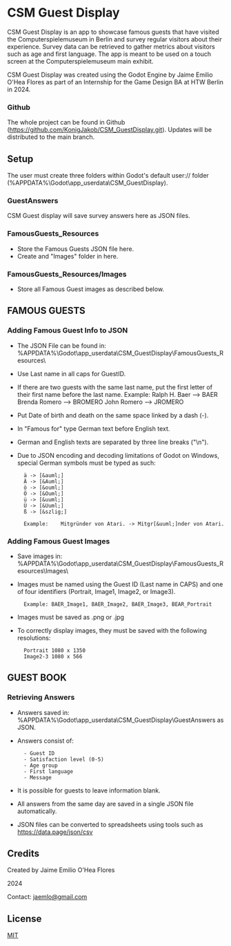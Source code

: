 # CSM Guest Display

CSM Guest Display is an app to showcase famous guests that have visited the Computerspielemuseum in Berlin and survey regular visitors about their experience. Survey data can be retrieved to gather metrics about visitors such as age and first language. The app is meant to be used on a touch screen at the Computerspielemuseum main exhibit.

CSM Guest Display was created using the Godot Engine by Jaime Emilio O'Hea Flores as part of an Internship for the Game Design BA at HTW Berlin in 2024.

### Github

The whole project can be found in Github (https://github.com/KonigJakob/CSM_GuestDisplay.git). Updates will be distributed to the main branch.

## Setup

The user must create three folders within Godot's default user:// folder (%APPDATA%\Godot\app_userdata\CSM_GuestDisplay\).

### GuestAnswers

CSM Guest display will save survey answers here as JSON files.

### FamousGuests_Resources

- Store the Famous Guests JSON file here.
- Create and "Images" folder in here.

### FamousGuests_Resources/Images

- Store all Famous Guest images as described below.

## FAMOUS GUESTS

### Adding Famous Guest Info to JSON

- The JSON File can be found in: %APPDATA%\Godot\app_userdata\CSM_GuestDisplay\FamousGuests_Resources\

- Use Last name in all caps for GuestID.
- If there are two guests with the same last name, put the first letter of their first name before the last name.
			Example: 	Ralph H. Baer --> BAER
						Brenda Romero --> BROMERO
						John Romero --> JROMERO
- Put Date of birth and death on the same space linked by a dash (-).
- In "Famous for" type German text before English text.
- German and English texts are separated by three line breaks ("\n").
- Due to JSON encoding and decoding limitations of Godot on Windows, special German symbols must be typed as such:

		ä -> [&auml;]
		Ä -> [&Auml;]
		ö -> [&ouml;]
		Ö -> [&Ouml;]
		ü -> [&uuml;]
		Ü -> [&Uuml;]
		ß -> [&szlig;]

		Example:	Mitgründer von Atari. -> Mitgr[&uuml;]nder von Atari.


### Adding Famous Guest Images

- Save images in:
%APPDATA%\Godot\app_userdata\CSM_GuestDisplay\FamousGuests_Resources\Images\
	
- Images must be named using the Guest ID (Last name in CAPS) and one of four identifiers (Portrait, Image1, Image2, or Image3).

		Example: BAER_Image1, BAER_Image2, BAER_Image3, BEAR_Portrait

- Images must be saved as .png or .jpg
- To correctly display images, they must be saved with the following resolutions:

		Portrait 1080 x 1350 
		Image2-3 1080 x 566

## GUEST BOOK

### Retrieving Answers

- Answers saved in: %APPDATA%\Godot\app_userdata\CSM_GuestDisplay\GuestAnswers as JSON.
	
- Answers consist of:

		- Guest ID
		- Satisfaction level (0-5)
		- Age group
		- First language
		- Message

- It is possible for guests to leave information blank.
- All answers from the same day are saved in a single JSON file automatically.

- JSON files can be converted to spreadsheets using tools such as https://data.page/json/csv

## Credits

Created by Jaime Emilio O'Hea Flores

2024

Contact: jaemlo@gmail.com

## License

[MIT](https://choosealicense.com/licenses/mit/)
